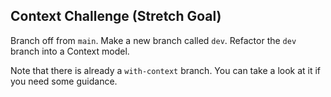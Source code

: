 ## Context Challenge (Stretch Goal)

Branch off from `main`. Make a new branch called `dev`. Refactor the `dev` branch into a Context model.

Note that there is already a `with-context` branch. You can take a look at it if you need some guidance.
